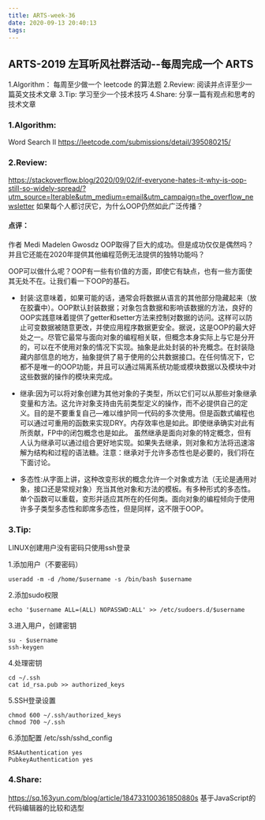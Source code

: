 ```yaml
---
title: ARTS-week-36
date: 2020-09-13 20:40:13
tags:
---
```



## ARTS-2019 左耳听风社群活动--每周完成一个 ARTS
1.Algorithm： 每周至少做一个 leetcode 的算法题
2.Review: 阅读并点评至少一篇英文技术文章
3.Tip: 学习至少一个技术技巧
4.Share: 分享一篇有观点和思考的技术文章

### 1.Algorithm:

Word Search II https://leetcode.com/submissions/detail/395080215/

### 2.Review:

https://stackoverflow.blog/2020/09/02/if-everyone-hates-it-why-is-oop-still-so-widely-spread/?utm_source=Iterable&utm_medium=email&utm_campaign=the_overflow_newsletter
如果每个人都讨厌它，为什么OOP仍然如此广泛传播？

#### 点评：

作者 Medi Madelen Gwosdz OOP取得了巨大的成功。但是成功仅仅是偶然吗？并且它还能在2020年提供其他编程范例无法提供的独特功能吗？

OOP可以做什么呢？OOP有一些有价值的方面，即使它有缺点，也有一些方面使其无处不在。让我们看一下OOP的基石。

- 封装:这意味着，如果可能的话，通常会将数据从语言的其他部分隐藏起来（放在胶囊中）。OOP默认封装数据；对象包含数据和影响该数据的方法，良好的OOP实践意味着提供了getter和setter方法来控制对数据的访问。这样可以防止可变数据被随意更改，并使应用程序数据更安全。据说，这是OOP的最大好处之一。尽管它最常与面向对象的编程相关联，但概念本身实际上与它是分开的，可以在不使用对象的情况下实现。抽象是此处封装的补充概念。在封装隐藏内部信息的地方，抽象提供了易于使用的公共数据接口。在任何情况下，它都不是唯一的OOP功能，并且可以通过隔离系统功能或模块数据以及模块中对这些数据的操作的模块来完成。

- 继承:因为可以将对象创建为其他对象的子类型，所以它们可以从那些对象继承变量和方法。这允许对象支持由先前类型定义的操作，而不必提供自己的定义。目的是不要重复自己—难以维护同一代码的多次使用。但是函数式编程也可以通过可重用的函数来实现DRY。内存效率也是如此。即使继承确实对此有所贡献，FP中的闭包概念也是如此。 虽然继承是面向对象的特定概念，但有人认为继承可以通过组合更好地实现。如果失去继承，则对象和方法将迅速溶解为结构和过程的语法糖。注意：继承对于允许多态性也是必要的，我们将在下面讨论。

- 多态性:从字面上讲，这种改变形状的概念允许一个对象或方法（无论是通用对象，接口还是常规对象）充当其他对象和方法的模板。有多种形式的多态性。单个函数可以重载，变形并适应其所在的任何类。面向对象的编程倾向于使用许多子类型多态性和即席多态性，但是同样，这不限于OOP。 


### 3.Tip:

LINUX创建用户没有密码只使用ssh登录

1.添加用户（不要密码）

```shell
useradd -m -d /home/$username -s /bin/bash $username
```

2.添加sudo权限

```shell
echo '$username ALL=(ALL) NOPASSWD:ALL' >> /etc/sudoers.d/$username
```

3.进入用户，创建密钥

```shell
su - $username
ssh-keygen
```

4.处理密钥

```shell
cd ~/.ssh
cat id_rsa.pub >> authorized_keys
```

5.SSH登录设置

```shell
chmod 600 ~/.ssh/authorized_keys
chmod 700 ~/.ssh
```

6.添加配置 /etc/ssh/sshd_config

```shell
RSAAuthentication yes
PubkeyAuthentication yes
```

### 4.Share:

https://sq.163yun.com/blog/article/184733100361850880s
基于JavaScript的代码编辑器的比较和选型